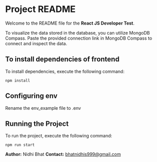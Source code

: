 # Project README

Welcome to the README file for the **React JS Developer Test**.


To visualize the data stored in the database, you can utilize MongoDB Compass. Paste the provided connection link in MongoDB Compass to connect and inspect the data.


## To install dependencies of frontend
To install dependencies, execute the following command:
```plaintext
npm install
```
## Configuring env
Rename the env_example file to .env

## Running the Project
To run the project, execute the following command:
```plaintext
npm run start
```

**Author:** Nidhi Bhat
**Contact:** bhatnidhis999@gmail.com
